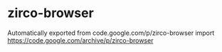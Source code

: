 # zirco-browser
Automatically exported from code.google.com/p/zirco-browser
import https://code.google.com/archive/p/zirco-browser
